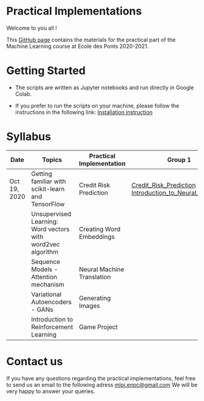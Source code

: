 # Practical Implementations 

Welcome to you all !

This [GitHub page](https://hm-ai.github.io/Practical-Implementations-ENPC/) contains the materials for the practical part of the Machine Learning course at Ecole des Ponts 2020-2021.



# Getting Started
* The scripts are written as Jupyter notebooks and run directly in Google Colab.

* If you prefer to run the scripts on your machine, please follow the instructions in the following link: [Installation instruction](https://colab.research.google.com/drive/1GtAF3kuPGDhxRYacLVUMm5S8f1uBA_oM?usp=sharing)


# Syllabus

| Date  | Topics | Practical Implementation | Group 1 | Groupe 2 | Solution | 
|----------- | ----------- | ----------- | ----------- | ----------- |----------- |
|Oct 19, 2020 | Getting familiar with scikit-learn and TensorFlow | Credit Risk Prediction | [Credit_Risk_Prediction](https://drive.google.com/file/d/1QJ4RX5mtm48pjhjd9Ukb62f--hk9_Kb8/view?usp=sharing) [Introduction_to_Neural_Networks](https://drive.google.com/file/d/1aXtses0VU60e42bOc-lz3bA2u9f2QLIH/view?usp=sharing)|[Credit_Risk_Prediction](https://drive.google.com/file/d/1mxssZTIm2Q-SaMBoTVTnwYTti2sCCfUz/view?usp=sharing) [Introduction_to_Neural_Networks](https://drive.google.com/file/d/1kd3QEJ3t72gF-YQtd1hsBYyjepRKggpo/view?usp=sharing) | [Credit_Risk_Prediction](https://drive.google.com/file/d/1rt-pjqh3xMQpmFvG1xNZNpjJdsmhYMIi/view?usp=sharing) [Introduction_to_Neural_Networks](https://drive.google.com/file/d/1blC9b6piH9NMqsUEj63OIvbJJnw0stLX/view?usp=sharing) |
| | Unsupervised Learning: Word vectors with word2vec algorithm | Creating Word Embeddings| | | |
| | Sequence Models - Attention mechanism | Neural Machine Translation | | | |
| | Variational Autoencoders - GANs | Generating Images | | | |
| | Introduction to Reinforcement Learning | Game Project | | | | 


# Contact us
If you have any questions regarding the practical implementations, feel free to send us an email to the following adress mlpi.enpc@gmail.com
We will be very happy to answer your queries.
